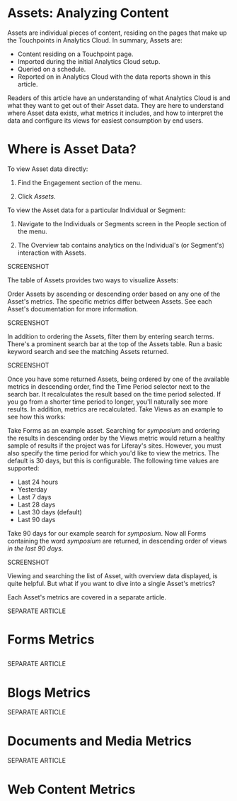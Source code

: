 # Assets: Analyzing Content

Assets are individual pieces of content, residing on the pages that make up the
Touchpoints in Analytics Cloud. In summary, Assets are:

- Content residing on a Touchpoint page.
- Imported during the initial Analytics Cloud setup.
- Queried on a schedule.
- Reported on in Analytics Cloud with the data reports shown in this article.

Readers of this article have an understanding of what Analytics Cloud is and
what they want to get out of their Asset data. They are here to understand where
Asset data exists, what metrics it includes, and how to interpret the data and
configure its views for easiest consumption by end users.

# Where is Asset Data?

To view Asset data directly:

1.  Find the Engagement section of the menu.

2. Click *Assets*.

To view the Asset data for a particular Individual or Segment:

1.  Navigate to the Individuals or Segments screen in the People section of the
    menu.

2. The Overview tab contains analytics on the Individual's (or Segment's)
   interaction with Assets. <!-- CHECK THIS -->

SCREENSHOT

The table of Assets provides two ways to visualize Assets: 

Order Assets by ascending or descending order based on any one of the Asset's
metrics. The specific metrics differ between Assets. See each Asset's
documentation for more information.

SCREENSHOT

In addition to ordering the Assets, filter them by entering search terms.
There's a prominent search bar at the top of the Assets table. Run a basic
keyword search and see the matching Assets returned. 

SCREENSHOT

Once you have some returned Assets, being ordered by one of the available
metrics in descending order, find the Time Period selector next to the search
bar. It recalculates the result based on the time period selected. If you go
from a shorter time period to longer, you'll naturally see more results. In
addition, metrics are recalculated. Take Views as an example to see how this
works:

Take Forms as an example asset. Searching for *symposium* and ordering the
results in descending order by the Views metric would return a healthy sample of
results if the project was for Liferay's sites. However, you must also specify
the time period for which you'd like to view the metrics. The default is 30
days, but this is configurable. The following time values are supported:

- Last 24 hours
- Yesterday
- Last 7 days
- Last 28 days
- Last 30 days (default)
- Last 90 days

Take 90 days for our example search for *symposium*. Now all Forms containing
the word *symposium* are returned, in descending order of views *in the last 90
days*.

SCREENSHOT

Viewing and searching the list of Asset, with overview data displayed, is quite
helpful. But what if you want to dive into a single Asset's metrics?

Each Asset's metrics are covered in a separate article.

SEPARATE ARTICLE
# Forms Metrics

## 



SEPARATE ARTICLE
# Blogs Metrics



SEPARATE ARTICLE
# Documents and Media Metrics


SEPARATE ARTICLE
# Web Content Metrics


